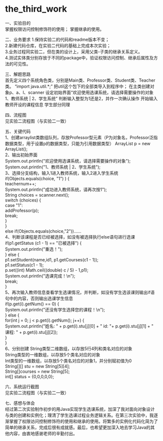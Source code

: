 # the_third_work
一、实验目的<br>
掌握权限访问控制修饰符的使用；  掌握继承的使用。

二、业务要求
1.保持实验二的代码和readme版本不变；<br>2.新建代码仓库，在实验二代码的基础上完成本次实验；<br>3.业务过程同实验二，但在类的设计上，采用父类-子类的继承关系定义。<br>4.测试实体类分别存放于不同的package中，验证权限访问控制、继承后属性及方法的可见性。

三、解题思路<br>
首先定义四个系统角色类，分别是Main类、Professor类、Student类、Teacher类。
“import java.util.*;” 把util这个包下的全部类导入到程序中；
在主类创建对象p、a、l、scanner
设定初始界面“欢迎使用选课系统，请选择需要操作的对象 1、教师系统 | 2、学生系统”
判断输入整型为1还是2，并作一次确认操作
开始输入教师开设的课程信息
学生部分同理

四、流程图<br>
见实验二流程图（与实验二一致）

五、关键代码<br>
1、创建arraylist类数组队列，存放Professor型元素（P为对象名，Professor泛指数据类型，用于设置p的数据类型，只能为引用数据类型）
ArrayList p = new ArrayList();<br>
2、输出初始界面<br>
System.out.println("欢迎使用选课系统，请选择需要操作的对象");<br>
System.out.println("1、教师系统 | 2、学生系统");<br>
3、选择分支结构，输入1进入教师系统，输入2进入学生系统<br>
if(Objects.equals(choice, "1") ) {<br>
teachernum++;<br>
System.out.println("成功进入教师系统，请再次按1");<br>
String choices = scanner.next();<br>
switch (choices) {<br>
case "1":<br>
addProfessor(p);<br>
break;<br>
}<br>
}<br>
else if(Objects.equals(choice,"2"))……<br>
4、判断该课程是否已经被选择，如没有被选择执行else语句进行选课<br>
if(p1.getStatus (c1 - 1) == "已被选择") {<br>
System.out.println("重选！");<br>
} else {<br>
p1.setStudent(name,id1, p1.getCourses(c1 - 1));<br>
p1.setStatus(c1 - 1);<br>
p.set((int) Math.ceil((double) c / 5) - 1,p1);<br>
System.out.println("选课完成！\n");<br>
break;<br>
}<br>
5、再次输入教师信息查看学生选课情况，并判断，如没有学生选该课则输出if语句中的内容，否则输出选课学生信息<br>
if(p.get(i).getNum() == 0) {<br>
System.out.println("还没有学生选择您的课程！\n");<br>
} else {<br>
for(int j = 0; j < p.get(i).getNum(); j++) {<br>
System.out.println("姓名: " + p.get(i).stu[j][0] + " id: "+ p.get(i).stu[j][1] + " 课程: " + p.get(i).stu[j][2]);<br>
}<br>
}<br>
6、分别创建 String类型二维数组，以存放5行4列和类名对应的对象<br>
String类型的一维数组，以存放5个类名对应的对象<br>
Int类型的一维数组，以存放5个类名对应的对象1，并分别赋初值为0<br>
String[][] stu = new String[5][4];<br>
String[]courses = new String[5];<br>
int[] status = {0,0,0,0,0};<br>

六、系统运行截图<br>
见实验二流程图（与实验二一致）

七、感想与体会<br>
经过第二次实验制作初步的用Java实现学生选课系统，加深了我对面向对象设计与类的创建和实例化；理清了学生选课过程业务逻辑关系。在第三次实验中，我逐渐掌握了权限访问控制修饰符的使用和继承的使用。将繁多的实例化代码化简为了简单的继承关系，完成后很有成就感。最后，也希望更加深入地去学习Java的其他内容，由衷地感谢老师的辛勤付出。
